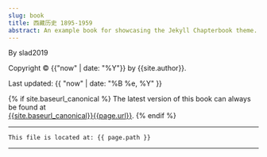 ```yaml
---
slug: book
title: 西藏历史 1895-1959
abstract: An example book for showcasing the Jekyll Chapterbook theme.
---
```


By slad2019

Copyright &copy; {{"now" | date: "%Y"}} by {{site.author}}.

Last updated: {{ "now" | date: "%B %e, %Y" }}

{% if site.baseurl_canonical %}
  The latest version of this book can always be found at  
  <a href="{{site.baseurl_canonical}}{{page.url}}">{{site.baseurl_canonical}}{{page.url}}</a>.
{% endif %}

---

```
This file is located at: {{ page.path }}
```

---
